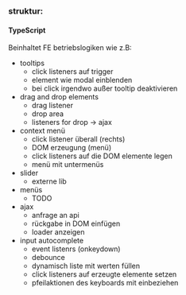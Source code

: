 ### struktur:


#### TypeScript
Beinhaltet FE betriebslogiken wie z.B:



- tooltips
    - click listeners auf trigger
    - element wie modal einblenden
    - bei click irgendwo außer tooltip deaktivieren
- drag and drop elements
    - drag listener
    - drop area
    - listeners for drop -> ajax
- context menü
    - click listener überall (rechts)
    - DOM erzeugung (menü)
    - click listeners auf die DOM elemente legen
    - menü mit untermenüs
- slider
    - externe lib
- menüs
    - TODO
- ajax
    - anfrage an api
    - rückgabe in DOM einfügen
    - loader anzeigen
- input autocomplete
    - event listenrs (onkeydown)
    - debounce
    - dynamisch liste mit werten füllen
    - click listeners auf erzeugte elemente setzen
    - pfeilaktionen des keyboards mit einbeziehen